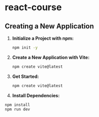 # react-course

## Creating a New Application

1. **Initialize a Project with npm:**
    ```sh
    npm init -y
    ```
2. **Create a New Application with Vite:**
    ```sh
    npm create vite@latest
    ```
3. **Get Started:**
    ```sh
    npm create vite@latest
    ```
4. **Install Dependencies:**
  ```
  npm install
  npm run dev
 ```
  
